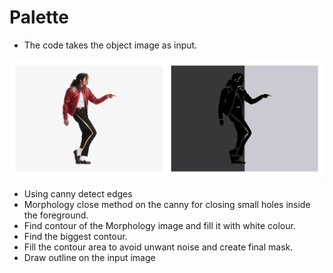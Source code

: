 # Palette

- The code takes the object image as input.
<p align="center"><img src="https://github.com/vijishmadhavan/PoPd/blob/master/Images/michh.png"/></p>

- Using canny detect edges
- Morphology close method on the canny for closing small holes inside the foreground.
- Find contour of the Morphology image and fill it with white colour.
- Find the biggest contour.
- Fill the contour area to avoid unwant noise and create final mask. 
- Draw outline on the input image
